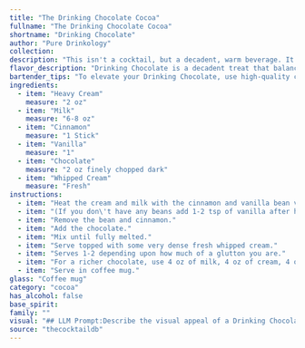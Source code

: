 ```yaml
---
title: "The Drinking Chocolate Cocoa"
fullname: "The Drinking Chocolate Cocoa"
shortname: "Drinking Chocolate"
author: "Pure Drinkology"
collection:
description: "This isn't a cocktail, but a decadent, warm beverage. It draws inspiration from centuries-old hot chocolate traditions, with the creamy richness and spices echoing European and Latin American recipes. Enjoy it as a comforting treat, not a boozy concoction! "
flavor_description: "Drinking Chocolate is a decadent treat that balances rich, creamy sweetness with warm spice. The heavy cream and milk deliver a velvety texture, while the chocolate adds a deep, luxurious flavor. Cinnamon and vanilla contribute a comforting warmth and complexity, making this a comforting indulgence.  The whipped cream adds a light and airy element, enhancing the overall decadent experience. "
bartender_tips: "To elevate your Drinking Chocolate, use high-quality chocolate and vanilla.  Warm the milk and cream gently to dissolve the chocolate fully, avoiding boiling.  Infuse the cinnamon directly in the warm milk for a deeper flavor.  Don't over-whip the cream, a soft peak is ideal.  Garnish with a sprinkle of cinnamon or chocolate shavings for visual appeal. "
ingredients:
  - item: "Heavy Cream"
    measure: "2 oz"
  - item: "Milk"
    measure: "6-8 oz"
  - item: "Cinnamon"
    measure: "1 Stick"
  - item: "Vanilla"
    measure: "1"
  - item: "Chocolate"
    measure: "2 oz finely chopped dark"
  - item: "Whipped Cream"
    measure: "Fresh"
instructions:
  - item: "Heat the cream and milk with the cinnamon and vanilla bean very slowly for 15-20 minutes."
  - item: "(If you don\'t have any beans add 1-2 tsp of vanilla after heating)."
  - item: "Remove the bean and cinnamon."
  - item: "Add the chocolate."
  - item: "Mix until fully melted."
  - item: "Serve topped with some very dense fresh whipped cream."
  - item: "Serves 1-2 depending upon how much of a glutton you are."
  - item: "For a richer chocolate, use 4 oz of milk, 4 oz of cream, 4 oz of chocolate."
  - item: "Serve in coffee mug."
glass: "Coffee mug"
category: "cocoa"
has_alcohol: false
base_spirit:
family: ""
visual: "## LLM Prompt:Describe the visual appeal of a Drinking Chocolate cocktail. Consider the following ingredients:* **Heavy Cream:** Rich, creamy, and slightly opaque.* **Milk:** White and opaque.* **Cinnamon:** A light dusting, potentially with a hint of brown.* **Vanilla:** Not directly visible, but adding a subtle richness.* **Chocolate:** Depending on the type, it could be dark, milk, or white, adding depth and color.* **Whipped Cream:**  Fluffy and white, adding a delicate touch.**Focus on the following aspects:*** **Color:** What is the overall color of the drink? Is it a deep brown, a creamy white, or something in between?* **Texture:**  Is it smooth and velvety? Are there any visible layers or swirls? * **Garnish:** How does the whipped cream enhance the visual appeal? Are there any other garnish options that could be added?**Example:**The Drinking Chocolate is a decadent delight for the eyes. Its rich, dark brown hue, reminiscent of melted chocolate, is made even more inviting by the creamy white layer of whipped cream that sits atop. The cinnamon dusting adds a touch of warmth and complexity, while the subtle swirl of vanilla promises a lingering sweetness. "
source: "thecocktaildb"
---
```


